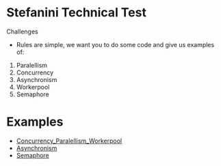 # Stefanini Technical Test

Challenges
- Rules are simple, we want you to do some code and give us examples of:
1. Paralellism
2. Concurrency
3. Asynchronism
4. Workerpool
5. Semaphore

# Examples

- [Concurrency_Paralellism_Workerpool](src/Concurrency_Paralellism/)
- [Asynchronism](src/Asynchronism/)
- [Semaphore](src/Semaphore/)

